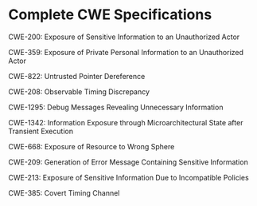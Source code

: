 

# Complete CWE Specifications

CWE-200: Exposure of Sensitive Information to an Unauthorized Actor

CWE-359: Exposure of Private Personal Information to an Unauthorized Actor

CWE-822: Untrusted Pointer Dereference

CWE-208: Observable Timing Discrepancy

CWE-1295: Debug Messages Revealing Unnecessary Information

CWE-1342: Information Exposure through Microarchitectural State after Transient Execution

CWE-668: Exposure of Resource to Wrong Sphere

CWE-209: Generation of Error Message Containing Sensitive Information

CWE-213: Exposure of Sensitive Information Due to Incompatible Policies

CWE-385: Covert Timing Channel